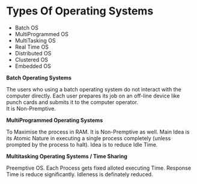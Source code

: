 # Types Of Operating Systems
- Batch OS
- MultiProgrammed OS
- MultiTasking OS
- Real Time OS
- Distributed OS
- Clustered OS
- Embedded OS

**Batch Operating Systems**

The users who using a batch operating system do not interact with the computer directly.
Each user prepares its job on an off-line device like punch cards and submits it to the computer operator.  
It is Non-Premptive.
  
**MultiProgrammed Operating Systems**

 To Maximise the process in RAM. It is Non-Premptive as well. Main Idea is its Atomic Nature in executing a single process completely
 (unless prompted by the process to halt). Idea is to reduce Idle Time.
 
 **Multitasking Operating Systems / Time Sharing**
 
 Preemptive OS. Each Process gets fixed alloted executing Time.
 Response Time is reduce significantly. Idleness is definately reduced.
 

